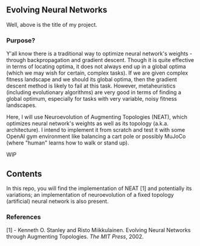 ## Evolving Neural Networks

Well, above is the title of my project.

### Purpose?

Y'all know there is a traditional way to optimize neural network's weights - through backpropagation and gradient descent. Though it is quite effective in terms of locating optima, it does not always end up in a global optima (which we may wish for certain, complex tasks). If we are given complex fitness landscape and we should its global optima, then the gradient descent method is likely to fail at this task. However, metaheuristics (including evolutionary algorithms) are very good in terms of finding a global optimum, especially for tasks with very variable, noisy fitness landscapes. 

Here, I will use Neuroevolution of Augmenting Topologies (NEAT), which optimizes neural network's weights as well as its topology (a.k.a. architecture). I intend to implement it from scratch and test it with some OpenAI gym environment like balancing a cart pole or possibly MuJoCo (where "human" learns how to walk or stand up).

WIP

## Contents

In this repo, you will find the implementation of NEAT [1] and potentially its variations; an implementation of neuroevolution of a fixed topology (artificial) neural network is also present.

### References

[1] - Kenneth O. Stanley and Risto Miikkulainen. Evolving Neural Networks through Augmenting Topologies. *The MIT Press*, 2002.
